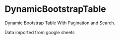 # DynamicBootstrapTable

Dynamic Bootstrap Table With Pagination and Search.

Data imported from google sheets
